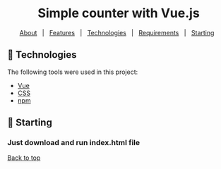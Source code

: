 <div align="center" id="top"> 

  &#xa0;

</div>

<h1 align="center">Simple counter with Vue.js</h1>

<p align="center">
  <a href="#dart-about">About</a> &#xa0; | &#xa0; 
  <a href="#sparkles-features">Features</a> &#xa0; | &#xa0;
  <a href="#rocket-technologies">Technologies</a> &#xa0; | &#xa0;
  <a href="#white_check_mark-requirements">Requirements</a> &#xa0 | &#xa0;
  <a href="#checkered_flag-starting">Starting</a> &#xa0;
</p>


## :rocket: Technologies ##

The following tools were used in this project:

- [Vue](https://vuejs.org/)
- [CSS](https://www.w3.org/standards/webdesign/htmlcss/)
- [npm](https://www.npmjs.com/)

## :checkered_flag: Starting ##
### Just download and run index.html file ###

<a href="#top">Back to top</a>
